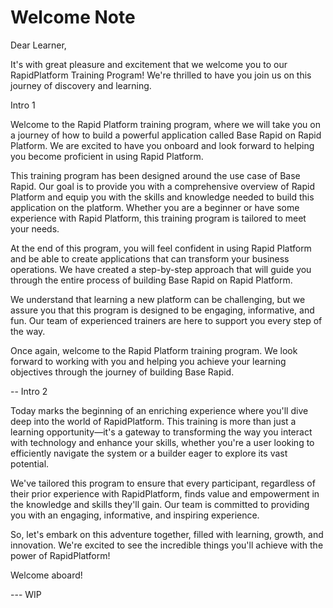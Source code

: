 # Welcome Note

Dear Learner,

It's with great pleasure and excitement that we welcome you to our RapidPlatform Training Program! We're thrilled to have you join us on this journey of discovery and learning.

Intro 1

Welcome to the Rapid Platform training program, where we will take you on a journey of how to build a powerful application called Base Rapid on Rapid Platform. We are excited to have you onboard and look forward to helping you become proficient in using Rapid Platform.  
  
This training program has been designed around the use case of Base Rapid. Our goal is to provide you with a comprehensive overview of Rapid Platform and equip you with the skills and knowledge needed to build this application on the platform. Whether you are a beginner or have some experience with Rapid Platform, this training program is tailored to meet your needs.  
  
At the end of this program, you will feel confident in using Rapid Platform and be able to create applications that can transform your business operations. We have created a step-by-step approach that will guide you through the entire process of building Base Rapid on Rapid Platform.  
  
We understand that learning a new platform can be challenging, but we assure you that this program is designed to be engaging, informative, and fun. Our team of experienced trainers are here to support you every step of the way.  
  
Once again, welcome to the Rapid Platform training program. We look forward to working with you and helping you achieve your learning objectives through the journey of building Base Rapid.

\-- Intro 2

Today marks the beginning of an enriching experience where you'll dive deep into the world of RapidPlatform. This training is more than just a learning opportunity—it's a gateway to transforming the way you interact with technology and enhance your skills, whether you're a user looking to efficiently navigate the system or a builder eager to explore its vast potential.

We've tailored this program to ensure that every participant, regardless of their prior experience with RapidPlatform, finds value and empowerment in the knowledge and skills they'll gain. Our team is committed to providing you with an engaging, informative, and inspiring experience.

So, let's embark on this adventure together, filled with learning, growth, and innovation. We're excited to see the incredible things you'll achieve with the power of RapidPlatform!

Welcome aboard!

\--- WIP